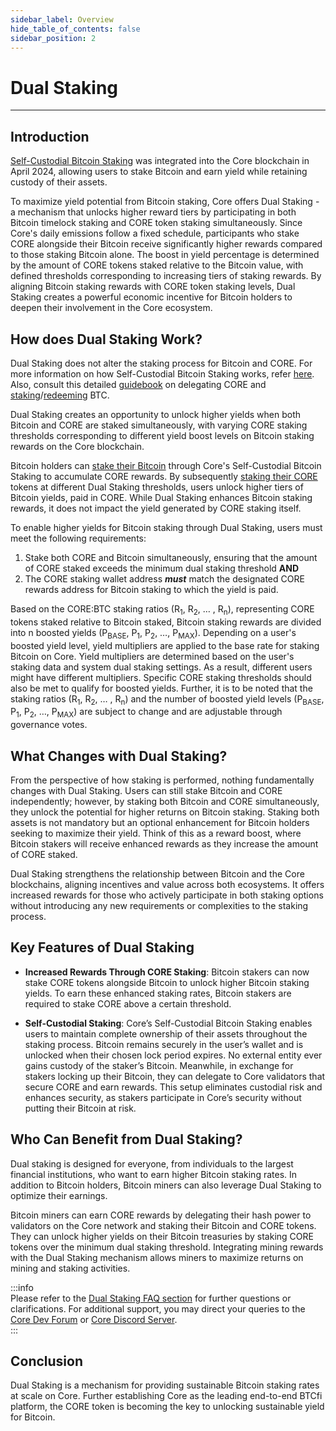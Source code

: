 ```yaml
---
sidebar_label: Overview
hide_table_of_contents: false
sidebar_position: 2
---
```


# Dual Staking
---

## Introduction

[Self-Custodial Bitcoin Staking](https://docs.coredao.org/docs/Learn/products/btc-staking/overview) was integrated into the Core blockchain in April 2024, allowing users to stake Bitcoin and earn yield while retaining custody of their assets. 

To maximize yield potential from Bitcoin staking, Core offers Dual Staking - a mechanism that unlocks higher reward tiers by participating in both Bitcoin timelock staking and CORE token staking simultaneously.
Since Core's daily emissions follow a fixed schedule, participants who stake CORE alongside their Bitcoin receive significantly higher rewards compared to those staking Bitcoin alone. The boost in yield percentage is determined by the amount of CORE tokens staked relative to the Bitcoin value, with defined thresholds corresponding to increasing tiers of staking rewards.
By aligning Bitcoin staking rewards with CORE token staking levels, Dual Staking creates a powerful economic incentive for Bitcoin holders to deepen their involvement in the Core ecosystem. 

<!-- <div style={{ position: 'relative', paddingBottom: '56.25%', height: 0 }}>
  <iframe
    src="https://www.youtube.com/embed/zqzGoQwT9Rs?si=HRHOIRc2viLKHP1g"
    style={{ position: 'absolute', top: 0, left: 0, width: '100%', height: '100%' }}
    frameborder="0"
    allow="accelerometer; autoplay; clipboard-write; encrypted-media; gyroscope; picture-in-picture"
    allowfullscreen
  ></iframe>
</div> -->

## How does Dual Staking Work?

Dual Staking does not alter the staking process for Bitcoin and CORE. For more information on how Self-Custodial Bitcoin Staking works, refer [here](https://docs.coredao.org/docs/Learn/products/btc-staking/overview). Also, consult this detailed [guidebook](https://docs.coredao.org/docs/stake-and-delegate/delegating-core) on delegating CORE and [staking](https://docs.coredao.org/docs/Learn/products/btc-staking/stake-btc-guide)/[redeeming](https://docs.coredao.org/docs/Learn/products/btc-staking/Redeeming-Guide) BTC.

Dual Staking creates an opportunity to unlock higher yields when both Bitcoin and CORE are staked simultaneously, with varying CORE staking thresholds corresponding to different yield boost levels on Bitcoin staking rewards on the Core blockchain. 

Bitcoin holders can [stake their Bitcoin](https://docs.coredao.org/docs/Learn/products/btc-staking/stake-btc-guide) through Core's Self-Custodial Bitcoin Staking to accumulate CORE rewards. By subsequently [staking their CORE](https://docs.coredao.org/docs/stake-and-delegate/delegating-core) tokens at different Dual Staking thresholds, users unlock higher tiers of Bitcoin yields, paid in CORE. While Dual Staking enhances Bitcoin staking rewards, it does not impact the yield generated by CORE staking itself.

To enable higher yields for Bitcoin staking through Dual Staking, users must meet the following requirements: 

1. Stake both CORE and Bitcoin simultaneously, ensuring that the amount of CORE staked exceeds the minimum dual staking threshold  **AND**   
2. The CORE staking wallet address ***must*** match the designated CORE rewards address for Bitcoin staking to which the yield is paid.

Based on the CORE:BTC staking ratios (R<sub>1</sub>, R<sub>2</sub>, … , R<sub>n</sub>), representing CORE tokens staked relative to Bitcoin staked, Bitcoin staking rewards are divided into n boosted yields (P<sub>BASE</sub>, P<sub>1</sub>, P<sub>2</sub>, …, P<sub>MAX</sub>). Depending on a user's boosted yield level, yield multipliers are applied to the base rate for staking Bitcoin on Core. Yield multipliers are determined based on the user's staking data and system dual staking settings. As a result, different users might have different multipliers. Specific CORE staking thresholds should also be met to qualify for boosted yields. Further, it is to be noted that the staking ratios (R<sub>1</sub>, R<sub>2</sub>, … , R<sub>n</sub>) and the number of boosted yield levels (P<sub>BASE</sub>, P<sub>1</sub>, P<sub>2</sub>, …, P<sub>MAX</sub>) are subject to change and are adjustable through governance votes.

## What Changes with Dual Staking?

From the perspective of how staking is performed, nothing fundamentally changes with Dual Staking. Users can still stake Bitcoin and CORE independently; however, by staking both Bitcoin and CORE simultaneously, they unlock the potential for higher returns on Bitcoin staking. Staking both assets is not mandatory but an optional enhancement for Bitcoin holders seeking to maximize their yield. Think of this as a reward boost, where Bitcoin stakers will receive enhanced rewards as they increase the amount of CORE staked.

Dual Staking strengthens the relationship between Bitcoin and the Core blockchains, aligning incentives and value across both ecosystems. It offers increased rewards for those who actively participate in both staking options without introducing any new requirements or complexities to the staking process.

## Key Features of Dual Staking

* **Increased Rewards Through CORE Staking**: Bitcoin stakers can now stake CORE tokens alongside Bitcoin to unlock higher Bitcoin staking yields. To earn these enhanced staking rates, Bitcoin stakers are required to stake CORE above a certain threshold.

* **Self-Custodial Staking**: Core’s Self-Custodial Bitcoin Staking enables users to maintain complete ownership of their assets throughout the staking process. Bitcoin remains securely in the user’s wallet and is unlocked when their chosen lock period expires. No external entity ever gains custody of the staker’s Bitcoin. Meanwhile, in exchange for stakers locking up their Bitcoin, they can delegate to Core validators that secure CORE and earn rewards. This setup eliminates custodial risk and enhances security, as stakers participate in Core’s security without putting their Bitcoin at risk.

## Who Can Benefit from Dual Staking?

Dual staking is designed for everyone, from individuals to the largest financial institutions, who want to earn higher Bitcoin staking rates. In addition to Bitcoin holders, Bitcoin miners can also leverage Dual Staking to optimize their earnings.

Bitcoin miners can earn CORE rewards by delegating their hash power to validators on the Core network and staking their Bitcoin and CORE tokens. They can unlock higher yields on their Bitcoin treasuries by staking CORE tokens over the minimum dual staking threshold. Integrating mining rewards with the Dual Staking mechanism allows miners to maximize returns on mining and staking activities.

:::info  
Please refer to the [Dual Staking FAQ section](../FAQs/dual-staking-faqs.md) for further questions or clarifications. For additional support, you may direct your queries to the [Core Dev Forum](http://forum.coredao.org) or [Core Discord Server](https://discord.gg/M2AGJKSG).  
:::

## Conclusion

Dual Staking is a mechanism for providing sustainable Bitcoin staking rates at scale on Core. Further establishing Core as the leading end-to-end BTCfi platform, the CORE token is becoming the key to unlocking sustainable yield for Bitcoin. 
